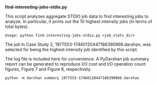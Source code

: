 **find-interesting-jobs-stdio.py**

This script analyzes aggregate STDIO job data to find interesting jobs to analyze. In particular, it prints out the 10 highest intensity jobs (in terms of total bytes).

`Usage: python find-interesting-jobs-stdio.py <job_stats_dir>`

The job in Case Study 2, 1977553-17460120447186390966.darshan, was selected for being the highest intensity job identified by this script.

The log file is included here for convenience. A PyDarshan job summary report can be generated to reproduce I/O cost and I/O operation count figures, Figure 7 and Figure 8, respectively.

`python -m darshan summary 1977553-17460120447186390966.darshan`
